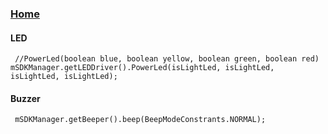 ### [Home](https://github.com/mf-android/YDemo)

#### LED

```
 //PowerLed(boolean blue, boolean yellow, boolean green, boolean red)
mSDKManager.getLEDDriver().PowerLed(isLightLed, isLightLed, isLightLed, isLightLed);
```

#### Buzzer

```
 mSDKManager.getBeeper().beep(BeepModeConstrants.NORMAL);
```

